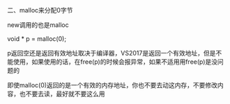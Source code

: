 二、malloc来分配0字节

new调用的也是malloc

void * p = malloc(0);

p返回空还是返回有效地址取决于编译器，VS2017是返回一个有效地址，但是不能使用，如果使用的话，在free(p)的时候会报异常，如果不适用用free(p)是没问题的

即使malloc(0)返回的是一个有效的内存地址，你也不要去动这内存，不要修改内容，也不要去读，最好就不要这么用